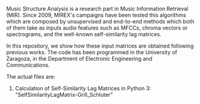 Music Structure Analysis is a research part in Music Information Retrieval (MIR). Since 2009, MIREX's campaigns have been tested
this algorithms which are composed by unsupervised and end-to-end methods which both of them take as inputs audio features such
as MFCCs, chroma vectors or spectrograms, and the well-known self-similarity lag matrices.

In this repository, we show how these input matrices are obtained following previous works. The code has been programmed in the 
University of Zaragoza, in the Department of Electronic Engineering and Communications.

The actual files are:
1. Calculation of Self-Similarity Lag Matrices in Python 3: "SelfSimilarityLagMatrix-Grill_Schluter"
